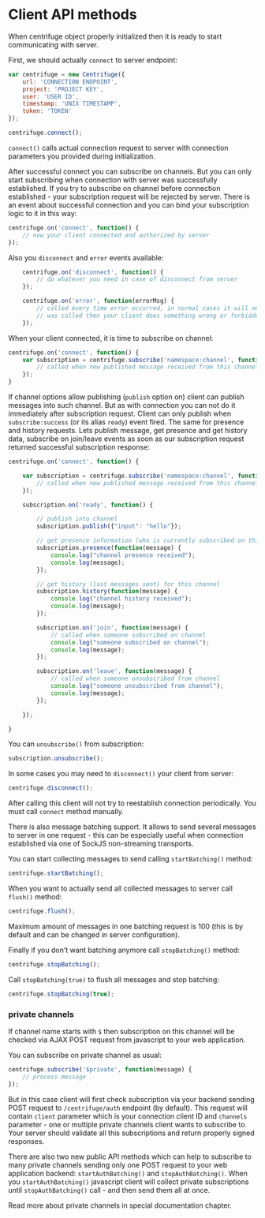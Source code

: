 # Client API methods

When centrifuge object properly initialized then it is ready to start communicating with server.

First, we should actually `connect` to server endpoint:

```javascript
var centrifuge = new Centrifuge({
    url: 'CONNECTION ENDPOINT',
    project: 'PROJECT KEY',
    user: 'USER ID',
    timestamp: 'UNIX TIMESTAMP',
    token: 'TOKEN'
});

centrifuge.connect();
```

`connect()` calls actual connection request to server with connection parameters you provided
during initialization.

After successful connect you can subscribe on channels. But you can only start subscribing when
connection with server was successfully established. If you try to subscribe on channel before
connection established - your subscription request will be rejected by server. There is an event
about successful connection and you can bind your subscription logic to it in this way:

```javascript
centrifuge.on('connect', function() {
    // now your client connected and authorized by server
});
```

Also you `disconnect` and `error` events available:

```javascript
    centrifuge.on('disconnect', function() {
        // do whatever you need in case of disconnect from server
    });

    centrifuge.on('error', function(errorMsg) {
        // called every time error occurred, in normal cases it will never be called, if it
        // was called then your client does something wrong or forbidden
    });
```

When your client connected, it is time to subscribe on channel:

```javascript
centrifuge.on('connect', function() {
    var subscription = centrifuge.subscribe('namespace:channel', function(message) {
        // called when new published message received from this channel
    });
}
```

If channel options allow publishing (`publish` option on) client can publish messages into such
channel. But as with connection you can not do it immediately after subscription request. Client
can only publish when `subscribe:success` (or its alias `ready`) event fired. The same for presence
and history requests. Lets publish message, get presence and get history data, subscribe on join/leave
events as soon as our subscription request returned successful subscription response:

```javascript
centrifuge.on('connect', function() {

    var subscription = centrifuge.subscribe('namespace:channel', function(message) {
        // called when new published message received from this channel
    });

    subscription.on('ready', function() {

        // publish into channel
        subscription.publish({"input": "hello"});

        // get presence information (who is currently subscribed on this channel)
        subscription.presence(function(message) {
            console.log("channel presence received");
            console.log(message);
        });

        // get history (last messages sent) for this channel
        subscription.history(function(message) {
            console.log("channel history received");
            console.log(message);
        });

        subscription.on('join', function(message) {
            // called when someone subscribed on channel
            console.log("someone subscribed on channel");
            console.log(message);
        });

        subscription.on('leave', function(message) {
            // called when someone unsubscribed from channel
            console.log("someone unsubscribed from channel");
            console.log(message);
        });

    });

}
```

You can `unsubscribe()` from subscription:

```javascript
subscription.unsubscribe();
```

In some cases you may need to `disconnect()` your client from server:

```javascript
centrifuge.disconnect();
```

After calling this client will not try to reestablish connection periodically. You must call
`connect` method manually.

There is also message batching support. It allows to send several messages to server in one request - this
can be especially useful when connection established via one of SockJS non-streaming transports.

You can start collecting messages to send calling `startBatching()` method:

```javascript
centrifuge.startBatching();
```

When you want to actually send all collected messages to server call `flush()` method:

```javascript
centrifuge.flush();
```

Maximum amount of messages in one batching request is 100 (this is by default and can be changed
in server configuration).

Finally if you don't want batching anymore call `stopBatching()` method:


```javascript
centrifuge.stopBatching();
```

Call `stopBatching(true)` to flush all messages and stop batching:

```javascript
centrifuge.stopBatching(true);
```

### private channels

If channel name starts with `$` then subscription on this channel will be checked via AJAX POST request from
javascript to your web application.

You can subscribe on private channel as usual:

```javascript
centrifuge.subscribe('$private', function(message) {
    // process message
});
```

But in this case client will first check subscription via your backend sending POST request
to `/centrifuge/auth` endpoint (by default). This request will contain `client` parameter
which is your connection client ID and `channels` parameter - one or multiple private channels
client wants to subscribe to. Your server should validate all this subscriptions and return
properly signed responses.

There are also two new public API methods which can help to subscribe to many private
channels sending only one POST request to your web application backend: `startAuthBatching()`
and `stopAuthBatching()`. When you `startAuthBatching()` javascript client will collect
private subscriptions until `stopAuthBatching()` call - and then send them all at once.

Read more about private channels in special documentation chapter.
